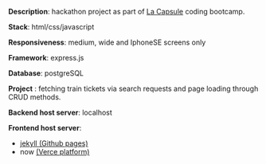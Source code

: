 __Description__: hackathon project as part of [La Capsule](https://www.lacapsule.academy/) coding bootcamp.

__Stack__: html/css/javascript

__Responsiveness__: medium, wide and IphoneSE screens only

__Framework__: express.js

__Database__: postgreSQL

__Project__ : fetching train tickets via search requests and page loading through CRUD methods.  

__Backend host server__: localhost

__Frontend host server__: 
- [jekyll (Github pages)](https://nedj78.github.io/Tickethack/)
- now [(Verce platform)](https://tickethack-nu.vercel.app/)

